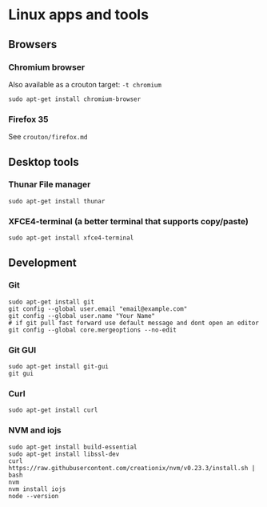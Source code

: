 Linux apps and tools
====================

Browsers
--------

### Chromium browser

Also available as a crouton target: ```-t chromium```

    sudo apt-get install chromium-browser

### Firefox 35

See ```crouton/firefox.md```

Desktop tools
-------------

### Thunar File manager

    sudo apt-get install thunar

### XFCE4-terminal (a better terminal that supports copy/paste)

    sudo apt-get install xfce4-terminal

Development
-----------

### Git

    sudo apt-get install git
    git config --global user.email "email@example.com"
    git config --global user.name "Your Name"
    # if git pull fast forward use default message and dont open an editor
    git config --global core.mergeoptions --no-edit
    
### Git GUI

    sudo apt-get install git-gui
    git gui

### Curl

    sudo apt-get install curl

### NVM and iojs

    sudo apt-get install build-essential
    sudo apt-get install libssl-dev
    curl https://raw.githubusercontent.com/creationix/nvm/v0.23.3/install.sh | bash
    nvm
    nvm install iojs
    node --version
